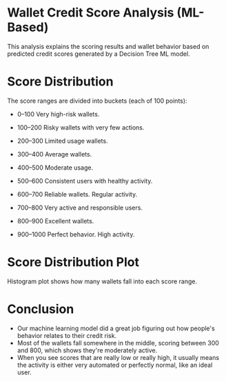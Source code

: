 # Wallet Credit Score Analysis (ML-Based)

This analysis explains the scoring results and wallet behavior based on predicted credit scores generated by a Decision Tree ML model.


# Score Distribution

The score ranges are divided into buckets (each of 100 points):

- 0–100
  Very high-risk wallets. 

- 100–200
  Risky wallets with very few actions.

- 200–300
  Limited usage wallets.

- 300–400
  Average wallets.

- 400–500
  Moderate usage.

- 500–600
  Consistent users with healthy activity.

- 600–700
  Reliable wallets. Regular activity.

- 700–800
  Very active and responsible users.

- 800–900
  Excellent wallets.

- 900–1000
  Perfect behavior. High activity.



# Score Distribution Plot

Histogram plot shows how many wallets fall into each score range.


# Conclusion

- Our machine learning model did a great job figuring out how people's behavior relates to their credit risk.
- Most of the wallets fall somewhere in the middle, scoring between 300 and 800, which shows they're moderately active.
- When you see scores that are really low or really high, it usually means the activity is either very automated or perfectly normal, like an ideal user.
